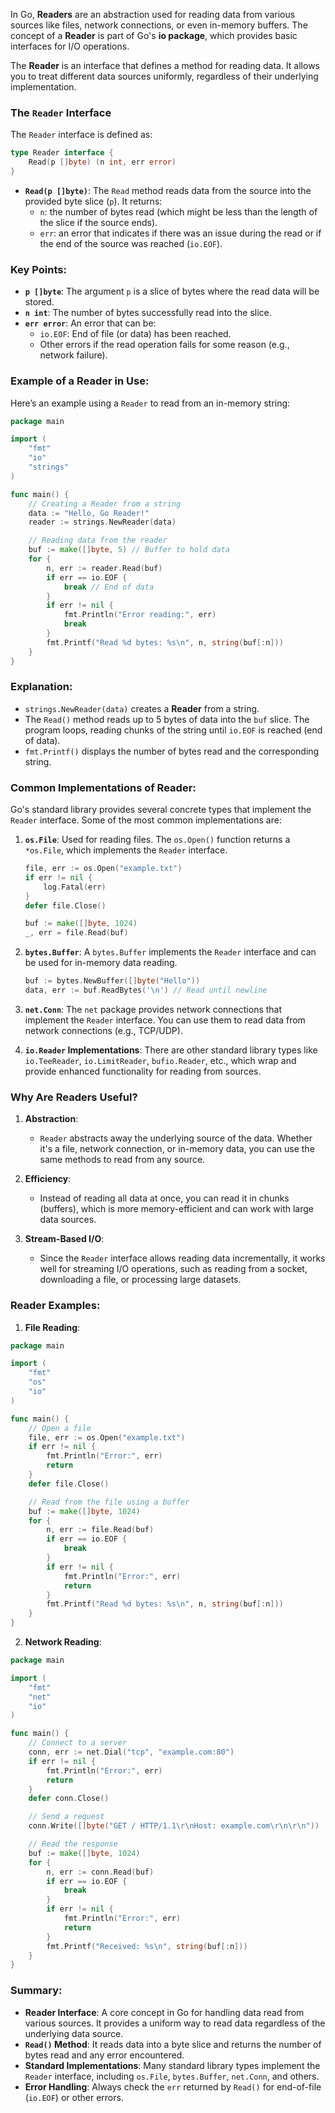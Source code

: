 
In Go, **Readers** are an abstraction used for reading data from various sources like files, network connections, or even in-memory buffers. The concept of a **Reader** is part of Go's **io package**, which provides basic interfaces for I/O operations.

The **Reader** is an interface that defines a method for reading data. It allows you to treat different data sources uniformly, regardless of their underlying implementation.

### The `Reader` Interface

The `Reader` interface is defined as:

```go
type Reader interface {
    Read(p []byte) (n int, err error)
}
```

- **`Read(p []byte)`**: The `Read` method reads data from the source into the provided byte slice (`p`). It returns:
  - `n`: the number of bytes read (which might be less than the length of the slice if the source ends).
  - `err`: an error that indicates if there was an issue during the read or if the end of the source was reached (`io.EOF`).

### Key Points:

- **`p []byte`**: The argument `p` is a slice of bytes where the read data will be stored.
- **`n int`**: The number of bytes successfully read into the slice.
- **`err error`**: An error that can be:
  - `io.EOF`: End of file (or data) has been reached.
  - Other errors if the read operation fails for some reason (e.g., network failure).

### Example of a Reader in Use:

Here’s an example using a `Reader` to read from an in-memory string:

```go
package main

import (
	"fmt"
	"io"
	"strings"
)

func main() {
	// Creating a Reader from a string
	data := "Hello, Go Reader!"
	reader := strings.NewReader(data)

	// Reading data from the reader
	buf := make([]byte, 5) // Buffer to hold data
	for {
		n, err := reader.Read(buf)
		if err == io.EOF {
			break // End of data
		}
		if err != nil {
			fmt.Println("Error reading:", err)
			break
		}
		fmt.Printf("Read %d bytes: %s\n", n, string(buf[:n]))
	}
}
```

### Explanation:

- `strings.NewReader(data)` creates a **Reader** from a string.
- The `Read()` method reads up to 5 bytes of data into the `buf` slice. The program loops, reading chunks of the string until `io.EOF` is reached (end of data).
- `fmt.Printf()` displays the number of bytes read and the corresponding string.

### Common Implementations of Reader:

Go's standard library provides several concrete types that implement the `Reader` interface. Some of the most common implementations are:

1. **`os.File`**: Used for reading files. The `os.Open()` function returns a `*os.File`, which implements the `Reader` interface.
   ```go
   file, err := os.Open("example.txt")
   if err != nil {
       log.Fatal(err)
   }
   defer file.Close()
   
   buf := make([]byte, 1024)
   _, err = file.Read(buf)
   ```

2. **`bytes.Buffer`**: A `bytes.Buffer` implements the `Reader` interface and can be used for in-memory data reading.
   ```go
   buf := bytes.NewBuffer([]byte("Hello"))
   data, err := buf.ReadBytes('\n') // Read until newline
   ```

3. **`net.Conn`**: The `net` package provides network connections that implement the `Reader` interface. You can use them to read data from network connections (e.g., TCP/UDP).

4. **`io.Reader` Implementations**: There are other standard library types like `io.TeeReader`, `io.LimitReader`, `bufio.Reader`, etc., which wrap and provide enhanced functionality for reading from sources.

### Why Are Readers Useful?

1. **Abstraction**:
   - `Reader` abstracts away the underlying source of the data. Whether it's a file, network connection, or in-memory data, you can use the same methods to read from any source.

2. **Efficiency**:
   - Instead of reading all data at once, you can read it in chunks (buffers), which is more memory-efficient and can work with large data sources.

3. **Stream-Based I/O**:
   - Since the `Reader` interface allows reading data incrementally, it works well for streaming I/O operations, such as reading from a socket, downloading a file, or processing large datasets.

### Reader Examples:

1. **File Reading**:

```go
package main

import (
    "fmt"
    "os"
    "io"
)

func main() {
    // Open a file
    file, err := os.Open("example.txt")
    if err != nil {
        fmt.Println("Error:", err)
        return
    }
    defer file.Close()

    // Read from the file using a buffer
    buf := make([]byte, 1024)
    for {
        n, err := file.Read(buf)
        if err == io.EOF {
            break
        }
        if err != nil {
            fmt.Println("Error:", err)
            return
        }
        fmt.Printf("Read %d bytes: %s\n", n, string(buf[:n]))
    }
}
```

2. **Network Reading**:

```go
package main

import (
    "fmt"
    "net"
    "io"
)

func main() {
    // Connect to a server
    conn, err := net.Dial("tcp", "example.com:80")
    if err != nil {
        fmt.Println("Error:", err)
        return
    }
    defer conn.Close()

    // Send a request
    conn.Write([]byte("GET / HTTP/1.1\r\nHost: example.com\r\n\r\n"))

    // Read the response
    buf := make([]byte, 1024)
    for {
        n, err := conn.Read(buf)
        if err == io.EOF {
            break
        }
        if err != nil {
            fmt.Println("Error:", err)
            return
        }
        fmt.Printf("Received: %s\n", string(buf[:n]))
    }
}
```

### Summary:

- **Reader Interface**: A core concept in Go for handling data read from various sources. It provides a uniform way to read data regardless of the underlying data source.
- **`Read()` Method**: It reads data into a byte slice and returns the number of bytes read and any error encountered.
- **Standard Implementations**: Many standard library types implement the `Reader` interface, including `os.File`, `bytes.Buffer`, `net.Conn`, and others.
- **Error Handling**: Always check the `err` returned by `Read()` for end-of-file (`io.EOF`) or other errors.